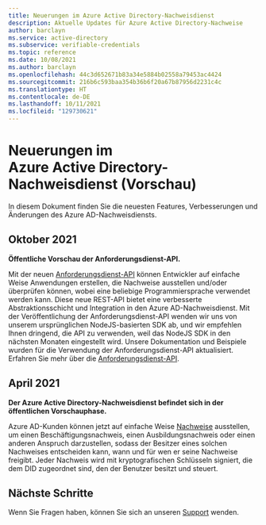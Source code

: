 ```yaml
---
title: Neuerungen im Azure Active Directory-Nachweisdienst
description: Aktuelle Updates für Azure Active Directory-Nachweise
author: barclayn
ms.service: active-directory
ms.subservice: verifiable-credentials
ms.topic: reference
ms.date: 10/08/2021
ms.author: barclayn
ms.openlocfilehash: 44c3d652671b83a34e5884b02558a79453ac4424
ms.sourcegitcommit: 216b6c593baa354b36b6f20a67b87956d2231c4c
ms.translationtype: HT
ms.contentlocale: de-DE
ms.lasthandoff: 10/11/2021
ms.locfileid: "129730621"
---
```

# <a name="whats-new-in-azure-active-directory-verifiable-credentials-preview"></a>Neuerungen im Azure Active Directory-Nachweisdienst (Vorschau)

In diesem Dokument finden Sie die neuesten Features, Verbesserungen und Änderungen des Azure AD-Nachweisdiensts.

## <a name="october-2021"></a>Oktober 2021

**Öffentliche Vorschau der Anforderungsdienst-API.**

Mit der neuen [Anforderungsdienst-API](get-started-request-api.md) können Entwickler auf einfache Weise Anwendungen erstellen, die Nachweise ausstellen und/oder überprüfen können, wobei eine beliebige Programmiersprache verwendet werden kann. Diese neue REST-API bietet eine verbesserte Abstraktionsschicht und Integration in den Azure AD-Nachweisdienst.
Mit der Veröffentlichung der Anforderungsdienst-API wenden wir uns von unserem ursprünglichen NodeJS-basierten SDK ab, und wir empfehlen Ihnen dringend, die API zu verwenden, weil das NodeJS SDK in den nächsten Monaten eingestellt wird. Unsere Dokumentation und Beispiele wurden für die Verwendung der Anforderungsdienst-API aktualisiert. Erfahren Sie mehr über die [Anforderungsdienst-API](get-started-request-api.md).

## <a name="april-2021"></a>April 2021

**Der Azure Active Directory-Nachweisdienst befindet sich in der öffentlichen Vorschauphase.**

Azure AD-Kunden können jetzt auf einfache Weise [Nachweise](decentralized-identifier-overview.md) ausstellen, um einen Beschäftigungsnachweis, einen Ausbildungsnachweis oder einen anderen Anspruch darzustellen, sodass der Besitzer eines solchen Nachweises entscheiden kann, wann und für wen er seine Nachweise freigibt. Jeder Nachweis wird mit kryptografischen Schlüsseln signiert, die dem DID zugeordnet sind, den der Benutzer besitzt und steuert.

## <a name="next-steps"></a>Nächste Schritte

Wenn Sie Fragen haben, können Sie sich an unseren [Support](https://azure.microsoft.com/support/options/) wenden.

